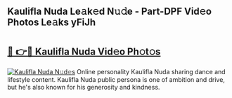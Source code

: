 ## Kaulifla Nuda Le𝚊k𝚎d N𝚞𝚍e - Part-DPF Vid𝚎o Photos Le𝚊ks yFiJh

# <h2><a href="http://fbcn6x.evod.top/?m=Kaulifla+Nuda">🔗 👉🔴 Kaulifla Nuda Vid𝚎o Ph𝚘t𝚘s</a></h2>

[![Kaulifla Nuda N𝚞d𝚎s](https://i.imgur.com/8V9OHl7.gif)](http://fbcn6x.evod.top/?m=Kaulifla+Nuda)
Online personality Kaulifla Nuda sharing dance and lifestyle content. Kaulifla Nuda public persona is one of ambition and drive, but he's also known for his generosity and kindness. 

